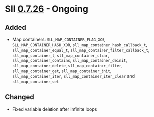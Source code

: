 # Sll [0.7.26] - Ongoing

## Added

- Map containers: `SLL_MAP_CONTAINER_FLAG_XOR`, `SLL_MAP_CONTAINER_HASH_XOR`, `sll_map_container_hash_callback_t`, `sll_map_container_equal_t`, `sll_map_container_filter_callback_t`, `sll_map_container_t`, `sll_map_container_clear`, `sll_map_container_contains`, `sll_map_container_deinit`, `sll_map_container_delete`, `sll_map_container_filter`, `sll_map_container_get`, `sll_map_container_init`, `sll_map_container_iter`, `sll_map_container_iter_clear` and `sll_map_container_set`

## Changed

- Fixed variable deletion after infinite loops

[0.7.26]: https://github.com/sl-lang/sll/compare/sll-v0.7.25...main
